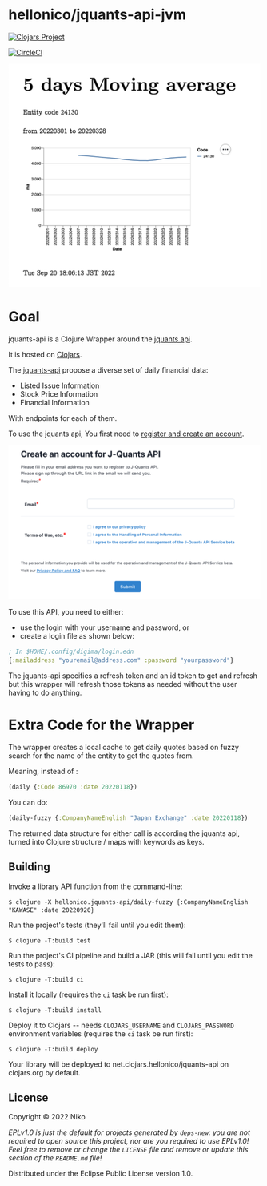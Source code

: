 # hellonico/jquants-api-jvm

[![Clojars Project](https://img.shields.io/clojars/v/net.clojars.hellonico/jquants-api-jvm.svg?include_prereleases)](https://clojars.org/net.clojars.hellonico/jquants-api-jvm)

[![CircleCI](https://dl.circleci.com/status-badge/img/gh/hellonico/jquants-api-jvm/tree/master.svg?style=svg)](https://dl.circleci.com/status-badge/redirect/gh/hellonico/jquants-api-jvm/tree/master)


![](doc/preview.png)

# Goal

jquants-api is a Clojure Wrapper around the [jquants api](https://jpx-jquants.com/).

It is hosted on [Clojars](https://clojars.org/net.clojars.hellonico/jquants-api-jvm).

The [jquants-api](https://jpx.gitbook.io/j-quants-api-en/api-reference/) propose a diverse set of daily financial data: 

- Listed Issue Information
- Stock Price Information
- Financial Information

With endpoints for each of them.

To use the jquants api, You first need to [register and create an account](https://application.jpx-jquants.com/register). 

![](doc/register.png)

To use this API, you need to either:
- use the login with your username and password, or
- create a login file as shown below:

```clojure
; In $HOME/.config/digima/login.edn
{:mailaddress "youremail@address.com" :password "yourpassword"}
```

The jquants-api specifies a refresh token and an id token to get and refresh but this wrapper will refresh those tokens as needed without the user having to do anything.

# Extra Code for the Wrapper

The wrapper creates a local cache to get daily quotes based on fuzzy search for the name of the entity to get the quotes from.

Meaning, instead of :

```clojure
(daily {:Code 86970 :date 20220118})
```

You can do:
```clojure
(daily-fuzzy {:CompanyNameEnglish "Japan Exchange" :date 20220118})

```

The returned data structure for either call is according the jquants api, turned into Clojure structure / maps with keywords as keys.


## Building


Invoke a library API function from the command-line:

    $ clojure -X hellonico.jquants-api/daily-fuzzy {:CompanyNameEnglish "KAWASE" :date 20220920} 
    

Run the project's tests (they'll fail until you edit them):

    $ clojure -T:build test

Run the project's CI pipeline and build a JAR (this will fail until you edit the tests to pass):

    $ clojure -T:build ci

Install it locally (requires the `ci` task be run first):

    $ clojure -T:build install

Deploy it to Clojars -- needs `CLOJARS_USERNAME` and `CLOJARS_PASSWORD` environment
variables (requires the `ci` task be run first):

    $ clojure -T:build deploy

Your library will be deployed to net.clojars.hellonico/jquants-api on clojars.org by default.

## License

Copyright © 2022 Niko

_EPLv1.0 is just the default for projects generated by `deps-new`: you are not_
_required to open source this project, nor are you required to use EPLv1.0!_
_Feel free to remove or change the `LICENSE` file and remove or update this_
_section of the `README.md` file!_

Distributed under the Eclipse Public License version 1.0.

